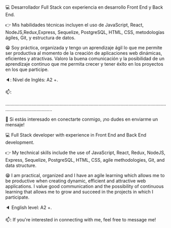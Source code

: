 
:computer: Desarrollador Full Stack con experiencia en desarrollo Front End y Back End. 

:point_right: Mis habilidades técnicas incluyen el uso de JavaScript, React, NodeJS,Redux,Express, Sequelize, PostgreSQL, HTML, CSS, metodologías ágiles, Git, y estructura de datos.

:grin: Soy práctica, organizada y tengo un aprendizaje ágil lo que me permite ser productiva al momento de la creación de aplicaciones web dinámicas, eficientes y atractivas. Valoro la buena comunicación y la posibilidad de un aprendizaje continuo que me permita crecer y tener éxito en los proyectos en los que participe.

🔈: Nivel de Inglés: A2 +.

📫: 

................................................................................................................................................................

:e-mail: Si estás interesado en conectarte conmigo, ¡no dudes en enviarme un mensaje! 

:computer: Full Stack developer with experience in Front End and Back End development. 

:point_right: My technical skills include the use of JavaScript, React, Redux, NodeJS, Express, Sequelize, PostgreSQL, HTML, CSS, agile methodologies, Git, and data structure.

:grin: I am practical, organized and I have an agile learning which allows me to be productive when creating dynamic, efficient and attractive web applications. I value good communication and the possibility of continuous learning that allows me to grow and succeed in the projects in which I participate.

🔈 English level: A2 +.

📫: If you're interested in connecting with me, feel free to message me!
